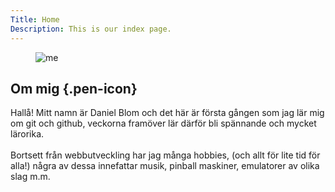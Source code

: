 ```yaml
---
Title: Home
Description: This is our index page.
---
```


<figure>
	<img src="%assets_url%/img/me.jpg" alt="me" class="me">
</figure>

## Om mig {.pen-icon}


Hallå! Mitt namn är Daniel Blom och det här är första gången som jag lär mig om git och github,
veckorna framöver lär därför bli spännande och mycket lärorika.
<br><br>
Bortsett från webbutveckling har jag många hobbies, (och allt för lite tid för alla!) några av dessa innefattar musik, pinball maskiner, emulatorer av olika slag m.m.
